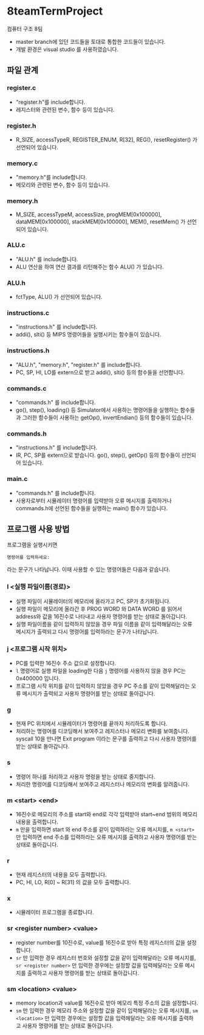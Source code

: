 # 8teamTermProject
컴퓨터 구조 8팀

* master branch에 있던 코드들을 토대로 통합한 코드들이 있습니다.
* 개발 환경은 visual studio 를 사용하였습니다.

## 파일 관계
### register.c
+  "register.h"를 include합니다.
+  레지스터와 관련된 변수, 함수 등이 있습니다. 
### register.h 
+ R_SIZE, accessTypeR, REGISTER_ENUM, R[32], REG(), resetRegister() 가 선언되어 있습니다.
### memory.c 
+ "memory.h"를 include합니다.
+  메모리와 관련된 변수, 함수 등이 있습니다.
### memory.h 
+ M_SIZE, accessTypeM, accessSize, progMEM[0x100000], dataMEM[0x100000], stackMEM[0x100000], MEM(), resetMem() 가 선언되어 있습니다.
### ALU.c 
+ "ALU.h" 를 include합니다.
+ ALU 연산을 하여 연산 결과를 리턴해주는 함수 ALU() 가 있습니다.
### ALU.h 
+ fctType, ALU() 가 선언되어 있습니다.
### instructions.c 
+ "instructions.h" 를 include합니다.
+  addi(), slti() 등 MIPS 명령어들을 실행시키는 함수들이 있습니다.
### instructions.h
+ "ALU.h", "memory.h", "register.h" 를 include합니다.
+ PC, SP, HI, LO를 extern으로 받고 addi(), slti() 등의 함수들을 선언합니다.
### commands.c 
+ "commands.h" 를 include합니다.
+  go(), step(), loading() 등 Simulator에서 사용하는 명령어들을 실행하는 함수들과 그러한 함수들이 사용하는 getOp(), invertEndian() 등의 함수들이 있습니다.
### commands.h
+ "instructions.h" 를 include합니다.
+  IR, PC, SP를 extern으로 받습니다. go(), step(), getOp() 등의 함수들이 선언되어 있습니다.
### main.c 
+ "commands.h" 를 include합니다.
+ 사용자로부터 시뮬레이터 명령어를 입력받아 오류 메시지를 출력하거나 commands.h에 선언된 함수들을 실행하는 main() 함수가 있습니다.


## 프로그램 사용 방법
프로그램을 실행시키면
```
명령어를 입력하세요: 
```
라는 문구가 나타납니다. 이때 사용할 수 있는 명령어들은 다음과 같습니다.
### l \<실행 파일이름(경로)\>
* 실행 파일이 시뮬레이터의 메모리에 올라가고 PC, SP가 초기화됩니다. 
* 실행 파일이 메모리에 올라간 후 PROG WORD 와 DATA WORD 를 읽어서 address와 값을 16진수로 나타내고 사용자 명령어를 받는 상태로 돌아갑니다.
* 실행 파일이름을 같이 입력하지 않았을 경우 파일 이름을 같이 입력해달라는 오류 메시지가 출력되고 다시 명령어를 입력하라는 문구가 나타납니다. 

### j \<프로그램 시작 위치\>
* PC를 입력한 16진수 주소 값으로 설정합니다. 
* `l` 명령어로 실행 파일을 loading한 다음 `j` 명령어를 사용하지 않을 경우 PC는 0x400000 입니다.
* 프로그램 시작 위치를 같이 입력하지 않았을 경우 PC 주소를 같이 입력해달라는 오류 메시지가 출력되고 사용자 명령어를 받는 상태로 돌아갑니다.

### g
* 현재 PC 위치에서 시뮬레이터가 명령어를 끝까지 처리하도록 합니다.
* 처리하는 명령어를 디코딩해서 보여주고 레지스터나 메모리 변화를 보여줍니다. syscall 10을 만나면 Exit program 이라는 문구를 출력하고 다시 사용자 명령어를 받는 상태로 돌아갑니다.

### s
* 명령어 하나를 처리하고 사용자 명령을 받는 상태로 중지합니다.
* 처리한 명령어를 디코딩해서 보여주고 레지스터나 메모리의 변화를 알려줍니다.

### m \<start\> \<end\>
* 16진수로 메모리의 주소를 start와 end로 각각 입력받아 start~end 범위의 메모리 내용을 출력합니다.
* `m` 만을 입력하면 start 와 end 주소를 같이 입력하라는 오류 메시지를, `m <start>` 만 입력하면 end 주소를 입력하라는 오류 메시지를 출력하고 사용자 명령어를 받는 상태로 돌아갑니다.

### r
* 현재 레지스터의 내용을 모두 출력합니다.
* PC, HI, LO, R[0] ~ R[31] 의 값을 모두 출력합니다.
  
### x
* 시뮬레이터 프로그램을 종료합니다.
  
### sr \<register number\> \<value\>
*  register number를 10진수로, value를 16진수로 받아 특정 레지스터의 값을 설정합니다.
* `sr` 만 입력한 경우 레지스터 번호와 설정할 값을 같이 입력해달라는 오류 메시지를, `sr <register number>` 만 입력한 경우에는 설정할 값을 입력헤달라는 오류 메시지를 출력하고 사용자 명령어를 받는 상태로 돌아갑니다.

### sm \<location\> \<value\>
* memory location과 value를 16진수로 받아 메모리 특정 주소의 값을 설정합니다.
* `sm` 만 입력한 경우 메모리 주소와 설정할 값을 같이 입력해달라는 오류 메시지를, `sm <location>` 만 입력한 경우에는 설정할 값을 입력헤달라는 오류 메시지를 출력하고 사용자 명령어를 받는 상태로 돌아갑니다.
  
